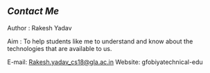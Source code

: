## _Contact Me_


Author : Rakesh Yadav

Aim : To help students like me to understand and know about the technologies that are available to us.

E-mail: Rakesh.yadav_cs18@gla.ac.in
Website: gfobiyatechnical-edu
